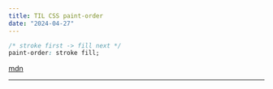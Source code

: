 ```yaml
---
title: TIL CSS paint-order
date: "2024-04-27"
---
```


<TextWithPaintOrder text="🎨 paint-order " />

```css
/* stroke first -> fill next */
paint-order: stroke fill;
```

[mdn](https://developer.mozilla.org/en-US/docs/Web/CSS/paint-order)

---

<Tweet id="1783897828508738015" />
